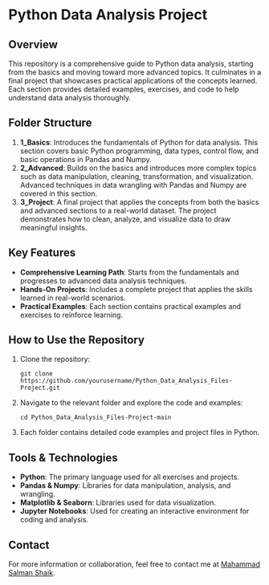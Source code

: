 
# Python Data Analysis Project

## Overview
This repository is a comprehensive guide to Python data analysis, starting from the basics and moving toward more advanced topics. It culminates in a final project that showcases practical applications of the concepts learned. Each section provides detailed examples, exercises, and code to help understand data analysis thoroughly.

## Folder Structure

1. **1_Basics**: Introduces the fundamentals of Python for data analysis. This section covers basic Python programming, data types, control flow, and basic operations in Pandas and Numpy.
2. **2_Advanced**: Builds on the basics and introduces more complex topics such as data manipulation, cleaning, transformation, and visualization. Advanced techniques in data wrangling with Pandas and Numpy are covered in this section.
3. **3_Project**: A final project that applies the concepts from both the basics and advanced sections to a real-world dataset. The project demonstrates how to clean, analyze, and visualize data to draw meaningful insights.

## Key Features
- **Comprehensive Learning Path**: Starts from the fundamentals and progresses to advanced data analysis techniques.
- **Hands-On Projects**: Includes a complete project that applies the skills learned in real-world scenarios.
- **Practical Examples**: Each section contains practical examples and exercises to reinforce learning.

## How to Use the Repository
1. Clone the repository:
   ```
   git clone https://github.com/yourusername/Python_Data_Analysis_Files-Project.git
   ```
2. Navigate to the relevant folder and explore the code and examples:
   ```
   cd Python_Data_Analysis_Files-Project-main
   ```

3. Each folder contains detailed code examples and project files in Python.

## Tools & Technologies
- **Python**: The primary language used for all exercises and projects.
- **Pandas & Numpy**: Libraries for data manipulation, analysis, and wrangling.
- **Matplotlib & Seaborn**: Libraries used for data visualization.
- **Jupyter Notebooks**: Used for creating an interactive environment for coding and analysis.

## Contact
For more information or collaboration, feel free to contact me at [Mahammad Salman Shaik](mailto:youremail@example.com).

